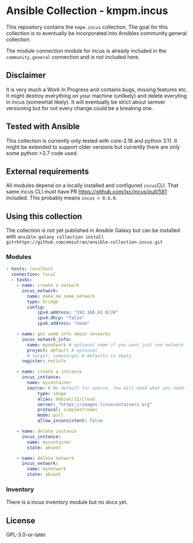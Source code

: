 # Ansible Collection - kmpm.incus
This repository contains the `kmpm.incus` collection. 
The goal for this collection is to eventually be incorporated
into Ansibles community.general collection.

The module connection module for incus is already included in the `community.general` connection and is not included here.

## Disclaimer
It is very much a Work In Progress and contains bugs, missing features etc.
It might destroy everything on your machine (unlikely) and delete everyting
in incus (somewhat likely). It will eventually be strict about semver versioning but for
not every change could be a breaking one.

## Tested with Ansible
This collection is currently only tested with core-2.16 and python 3.11.
It might be extended to support older versions but currently there are only some python >3.7 
code used.

## External requirements
All modules depend on a locally installed and configured `incus`CLI.
That same incus CLI must have PR https://github.com/lxc/incus/pull/581 included. This probably means `incus > 0.6.0`.

## Using this collection
The collection is not yet published in Ansible Galaxy but can be installed with
`ansible-galaxy collection install git+https://github.com/emiutran/ansible-collection-incus.git`

### Modules

```yaml
- hosts: localhost
  connection: local
  - tasks:
    - name: create a network
      incus_network:
        name: make_me_some_network
        type: bridge
        config:
            ipv4.address: "192.168.42.0/24"
            ipv4.dhcp: "false"
            ipv6.address: "none"

    - name: get some info about networks
      incus_network_info:
        name: mynetwork # optional name if you want just one network
        project: default # optional 
        # target: sometarget # defaults to empty
      register: netinfo

    - name: create a instance
      incus_instance:
        name: mycontainer
        source: # No default for source. You will need what you need.
            type: image
            alias: debian/12/cloud
            server: "https://images.linuxcontainers.org"
            protocol: simplestreams
            mode: pull
            allow_inconsistent: false

    - name: delete instance
      incus_instance:
        name: mycontainer
        state: absent

    - name: delete network
      incus_network:
        name: mynetwork
        state: absent
```
### Inventory
There is a incus inventory module but no docs yet.


## License
GPL-3.0-or-later
